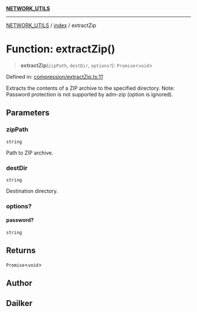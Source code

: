 [**NETWORK_UTILS**](../../README.md)

***

[NETWORK_UTILS](../../README.md) / [index](../README.md) / extractZip

# Function: extractZip()

> **extractZip**(`zipPath`, `destDir`, `options?`): `Promise`\<`void`\>

Defined in: [compression/extractZip.ts:11](https://github.com/dailker/everyutil-js/blob/b3e269da55b7d96c15eb37e98c5c4f6b94f05f6f/src/compression/extractZip.ts#L11)

Extracts the contents of a ZIP archive to the specified directory.
Note: Password protection is not supported by adm-zip (option is ignored).

## Parameters

### zipPath

`string`

Path to ZIP archive.

### destDir

`string`

Destination directory.

### options?

#### password?

`string`

## Returns

`Promise`\<`void`\>

## Author

## Dailker
